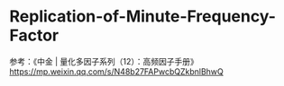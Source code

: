 # Replication-of-Minute-Frequency-Factor
参考：《中金 | 量化多因子系列（12）：高频因子手册》https://mp.weixin.qq.com/s/N48b27FAPwcbQZkbnlBhwQ
